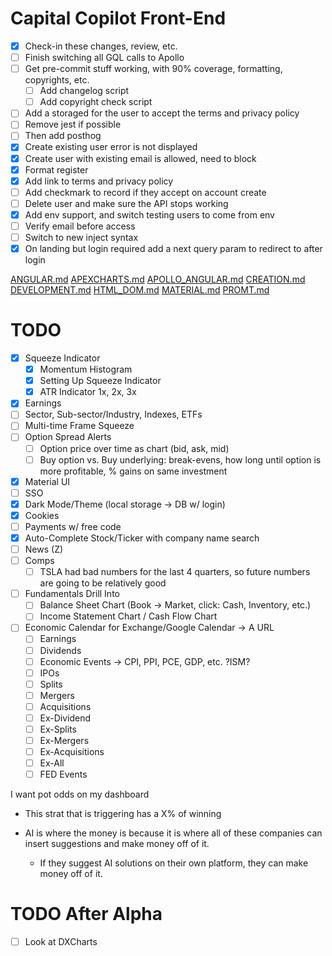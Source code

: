 # Capital Copilot Front-End

- [x] Check-in these changes, review, etc.
- [ ] Finish switching all GQL calls to Apollo
- [ ] Get pre-commit stuff working, with 90% coverage, formatting, copyrights, etc.
  - [ ] Add changelog script
  - [ ] Add copyright check script
- [ ] Add a storaged for the user to accept the terms and privacy policy
- [ ] Remove jest if possible
- [ ] Then add posthog
- [x] Create existing user error is not displayed
- [x] Create user with existing email is allowed, need to block
- [x] Format register
- [x] Add link to terms and privacy policy
- [ ] Add checkmark to record if they accept on account create
- [ ] Delete user and make sure the API stops working
- [x] Add env support, and switch testing users to come from env
- [ ] Verify email before access
- [ ] Switch to new inject syntax
- [x] On landing but login required add a next query param to redirect to after login

[ANGULAR.md](notes%2FANGULAR.md)
[APEXCHARTS.md](notes%2FAPEXCHARTS.md)
[APOLLO_ANGULAR.md](notes%2FAPOLLO_ANGULAR.md)
[CREATION.md](notes%2FCREATION.md)
[DEVELOPMENT.md](notes%2FDEVELOPMENT.md)
[HTML_DOM.md](notes%2FHTML_DOM.md)
[MATERIAL.md](notes%2FMATERIAL.md)
[PROMT.md](notes%2FPROMT.md)

# TODO
- [x] Squeeze Indicator
  - [x] Momentum Histogram
  - [x] Setting Up Squeeze Indicator
  - [x] ATR Indicator 1x, 2x, 3x
- [x] Earnings
- [ ] Sector, Sub-sector/Industry, Indexes, ETFs
- [ ] Multi-time Frame Squeeze
- [ ] Option Spread Alerts
  - [ ] Option price over time as chart (bid, ask, mid)
  - [ ] Buy option vs. Buy underlying: break-evens, how long until option is more profitable, % gains on same investment
- [x] Material UI
- [ ] SSO
- [x] Dark Mode/Theme (local storage -> DB w/ login)
- [x] Cookies
- [ ] Payments w/ free code
- [x] Auto-Complete Stock/Ticker with company name search
- [ ] News (Z)
- [ ] Comps
  - [ ] TSLA had bad numbers for the last 4 quarters, so future numbers are going to be relatively good
- [ ] Fundamentals Drill Into
  - [ ] Balance Sheet Chart (Book -> Market, click: Cash, Inventory, etc.)
  - [ ] Income Statement Chart / Cash Flow Chart
- [ ] Economic Calendar for Exchange/Google Calendar -> A URL
  - [ ] Earnings
  - [ ] Dividends
  - [ ] Economic Events -> CPI, PPI, PCE, GDP, etc. ?ISM?
  - [ ] IPOs
  - [ ] Splits
  - [ ] Mergers
  - [ ] Acquisitions
  - [ ] Ex-Dividend
  - [ ] Ex-Splits
  - [ ] Ex-Mergers
  - [ ] Ex-Acquisitions
  - [ ] Ex-All
  - [ ] FED Events

I want pot odds on my dashboard
- This strat that is triggering has a X% of winning

- AI is where the money is because it is where all of these companies can insert suggestions and make money off of it.
  - If they suggest AI solutions on their own platform, they can make money off of it.

# TODO After Alpha
- [ ] Look at DXCharts
